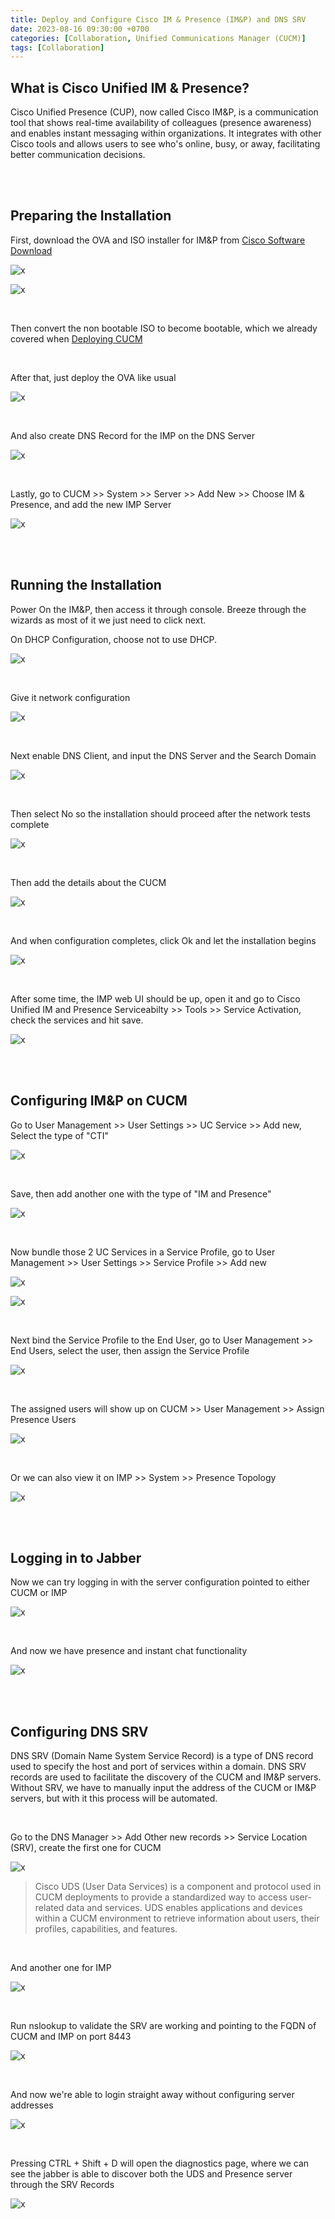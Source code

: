 ```yaml
---
title: Deploy and Configure Cisco IM & Presence (IM&P) and DNS SRV
date: 2023-08-16 09:30:00 +0700
categories: [Collaboration, Unified Communications Manager (CUCM)]
tags: [Collaboration]
---
```


## What is Cisco Unified IM & Presence?

Cisco Unified Presence (CUP), now called Cisco IM&P, is a communication tool that shows real-time availability of colleagues (presence awareness) and enables instant messaging within organizations. It integrates with other Cisco tools and allows users to see who's online, busy, or away, facilitating better communication decisions.

<br>
<br>

## Preparing the Installation

First, download the OVA and ISO installer for IM&P from [Cisco Software Download](https://software.cisco.com/download/)

![x](/static/2023-08-18-imp/01.png)

![x](/static/2023-08-18-imp/02.png)

<br>

Then convert the non bootable ISO to become bootable, which we already covered when [Deploying CUCM](https://helenaferdy.github.io/posts/cucm/)

<br>

After that, just deploy the OVA like usual

![x](/static/2023-08-18-imp/03.png)

<br>

And also create DNS Record for the IMP on the DNS Server

![x](/static/2023-08-18-imp/04.png)

<br>

Lastly, go to CUCM >> System >> Server >> Add New >> Choose IM & Presence, and add the new IMP Server

![x](/static/2023-08-18-imp/04a.png)

<br>
<br>

## Running the Installation

Power On the IM&P, then access it through console. Breeze through the wizards as most of it we just need to click next. 
<br>

On DHCP Configuration, choose not to use DHCP.

![x](/static/2023-08-18-imp/05.png)

<br>

Give it network configuration

![x](/static/2023-08-18-imp/06.png)

<br>

Next enable DNS Client, and input the DNS Server and the Search Domain

![x](/static/2023-08-18-imp/07.png)

<br>

Then select No so the installation should proceed after the network tests complete

![x](/static/2023-08-18-imp/08.png)

<br>

Then add the details about the CUCM

![x](/static/2023-08-18-imp/09.png)

<br>

And when configuration completes, click Ok and let the installation begins

![x](/static/2023-08-18-imp/10.png)

<br>

After some time, the IMP web UI should be up, open it and go to Cisco Unified IM and Presence Serviceabilty >> Tools >> Service Activation, check the services and hit save.

![x](/static/2023-08-18-imp/10a.png)


<br>
<br>

## Configuring IM&P on CUCM

Go to User Management >> User Settings >> UC Service >> Add new, Select the type of "CTI"

![x](/static/2023-08-18-imp/11.png)

<br>

Save, then add another one with the type of "IM and Presence"

![x](/static/2023-08-18-imp/12.png)

<br>

Now bundle those 2 UC Services in a Service Profile, go to User Management >> User Settings >> Service Profile >> Add new

![x](/static/2023-08-18-imp/13.png)

![x](/static/2023-08-18-imp/13b.png)

<br>

Next bind the Service Profile to the End User, go to User Management >> End Users, select the user, then assign the Service Profile 

![x](/static/2023-08-18-imp/14.png)

<br>

The assigned users will show up on CUCM >> User Management >> Assign Presence Users

![x](/static/2023-08-18-imp/14a.png)

<br>

Or we can also view it on IMP >> System >> Presence Topology

![x](/static/2023-08-18-imp/14b.png)

<br>
<br>


## Logging in to Jabber

Now we can try logging in with the server configuration pointed to either CUCM or IMP

![x](/static/2023-08-18-imp/15.png)

<br>

And now we have presence and instant chat functionality

![x](/static/2023-08-18-imp/16.png)

<br>
<br>


## Configuring DNS SRV

DNS SRV (Domain Name System Service Record) is a type of DNS record used to specify the host and port of services within a domain. DNS SRV records are used to facilitate the discovery of the CUCM and IM&P servers. <br>
Without SRV, we have to manually input the address of the CUCM or IM&P servers, but with it this process will be automated.

<br>

Go to the DNS Manager >> Add Other new records >> Service Location (SRV), create the first one for CUCM

![x](/static/2023-08-18-imp/17.png)

> Cisco UDS (User Data Services) is a component and protocol used in CUCM deployments to provide a standardized way to access user-related data and services. UDS enables applications and devices within a CUCM environment to retrieve information about users, their profiles, capabilities, and features.

<br>

And another one for IMP

![x](/static/2023-08-18-imp/18.png)

<br>

Run nslookup to validate the SRV are working and pointing to the FQDN of CUCM and IMP on port 8443

![x](/static/2023-08-18-imp/19.png)

<br>

And now we're able to login straight away without configuring server addresses

![x](/static/2023-08-18-imp/20.png)

<br>

Pressing CTRL + Shift + D will open the diagnostics page, where we can see the jabber is able to discover both the UDS and Presence server through the SRV Records

![x](/static/2023-08-18-imp/21.png)

<br>